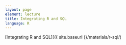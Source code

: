 ```yaml
---
layout: page
element: lecture
title: Integrating R and SQL
language: R
---
```


[Integrating R and SQL]({{ site.baseurl }}/materials/r-sql/)